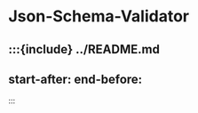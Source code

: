 # Json-Schema-Validator

:::{include} ../README.md
---
start-after: <!-- SHINX-START -->
end-before: <!-- SHINX-END -->
---
:::
